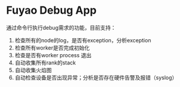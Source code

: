 # Fuyao Debug App

通过命令行执行debug需求的功能，目前支持：
1. 检查所有的node的log，是否有exception，分析exception
2. 检查所有worker是否完成初始化
3. 检查是否有worker process 退出
4. 自动收集所有rank的stack
5. 自动收集火焰图
6. 自动检查设备是否出现异常；分析是否存在硬件告警及报错（syslog）
